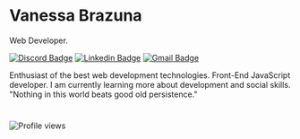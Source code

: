# Vanessa Brazuna

Web Developer.

[![Discord Badge](https://img.shields.io/badge/-Vanessa%20Brazuna-386dbd?style=flat-square&labelColor=386dbd&logo=discord&logoColor=white&link=https://.com/BrazunaVanessa)](https://discord.com/channels/@me) 
[![Linkedin Badge](https://img.shields.io/badge/-Vanessa%20Brazuna-00875f?style=flat-square&logo=Linkedin&logoColor=white&link=https://www.linkedin.com/in/vanessabrazuna/)](https://www.linkedin.com/in/vanessabrazuna/) 
[![Gmail Badge](https://img.shields.io/badge/-brazuna.nessa@gmail.com-009ddd?style=flat-square&logo=Gmail&logoColor=white&link=mailto:brazuna.nessa@gmail.com)](mailto:brazuna.nessa@gmail.com)

Enthusiast of the best web development technologies.
Front-End JavaScript developer. I am currently learning more about development and social skills.
"Nothing in this world beats good old persistence."

#
<p align="left"> <img src="https://komarev.com/ghpvc/?username=vanessabrazuna&color=00875f" alt="Profile views" /> </p>




